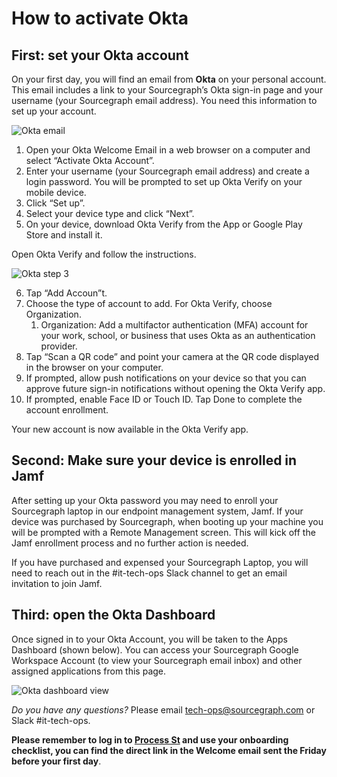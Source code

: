 # How to activate Okta

## First: set your Okta account

On your first day, you will find an email from **Okta** on your personal account. This email includes a link to your Sourcegraph’s Okta sign-in page and your username (your Sourcegraph email address). You need this information to set up your account.

![Okta email](https://storage.googleapis.com/sourcegraph-assets/handbook/Okta-activation-steps/step1.png)

1. Open your Okta Welcome Email in a web browser on a computer and select “Activate Okta Account”.
2. Enter your username (your Sourcegraph email address) and create a login password. You will be prompted to set up Okta Verify on your mobile device.
3. Click “Set up”.
4. Select your device type and click “Next”.
5. On your device, download Okta Verify from the App or Google Play Store and install it.

Open Okta Verify and follow the instructions.

![Okta step 3](https://storage.googleapis.com/sourcegraph-assets/handbook/Okta-activation-steps/step2.png)

6. Tap “Add Accoun”t.
7. Choose the type of account to add. For Okta Verify, choose Organization.
   1. Organization: Add a multifactor authentication (MFA) account for your work, school, or business that uses Okta as an authentication provider.
8. Tap “Scan a QR code” and point your camera at the QR code displayed in the browser on your computer.
9. If prompted, allow push notifications on your device so that you can approve future sign-in notifications without opening the Okta Verify app.
10. If prompted, enable Face ID or Touch ID. Tap Done to complete the account enrollment.

Your new account is now available in the Okta Verify app.

## Second: Make sure your device is enrolled in Jamf

After setting up your Okta password you may need to enroll your Sourcegraph laptop in our endpoint management system, Jamf. If your device was purchased by Sourcegraph, when booting up your machine you will be prompted with a Remote Management screen. This will kick off the Jamf enrollment process and no further action is needed. 

If you have purchased and expensed your Sourcegraph Laptop, you will need to reach out in the #it-tech-ops Slack channel to get an email invitation to join Jamf. 

## Third: open the Okta Dashboard

Once signed in to your Okta Account, you will be taken to the Apps Dashboard (shown below). You can access your Sourcegraph Google Workspace Account (to view your Sourcegraph email inbox) and other assigned applications from this page.

![Okta dashboard view](https://storage.googleapis.com/sourcegraph-assets/handbook/Okta-activation-steps/step3.png)

_Do you have any questions?_ Please email tech-ops@sourcegraph.com or Slack #it-tech-ops.

**Please remember to log in to [Process St](https://app.process.st/) and use your onboarding checklist, you can find the direct link in the Welcome email sent the Friday before your first day**.
